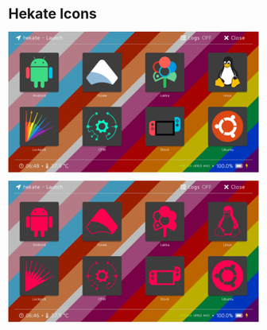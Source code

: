 # Hekate Icons

![A preview of the icons.](preview.png "Hekate Icons")

![A preview of the hue icons.](hue_preview.png "Hekate Icons Hue Version")

